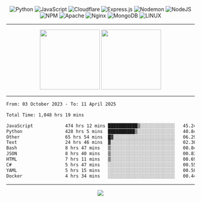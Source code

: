 <div align="center">
  
![Python](https://img.shields.io/badge/python-3670A0?style=for-the-badge&logo=python&logoColor=ffdd54) ![JavaScript](https://img.shields.io/badge/javascript-%23323330.svg?style=for-the-badge&logo=javascript&logoColor=%23F7DF1E) ![Cloudflare](https://img.shields.io/badge/Cloudflare-F38020?style=for-the-badge&logo=Cloudflare&logoColor=white) ![Express.js](https://img.shields.io/badge/express.js-%23404d59.svg?style=for-the-badge&logo=express&logoColor=%2361DAFB) ![Nodemon](https://img.shields.io/badge/NODEMON-%23323330.svg?style=for-the-badge&logo=nodemon&logoColor=%BBDEAD) ![NodeJS](https://img.shields.io/badge/node.js-6DA55F?style=for-the-badge&logo=node.js&logoColor=white) ![NPM](https://img.shields.io/badge/NPM-%23CB3837.svg?style=for-the-badge&logo=npm&logoColor=white) ![Apache](https://img.shields.io/badge/apache-%23D42029.svg?style=for-the-badge&logo=apache&logoColor=white) ![Nginx](https://img.shields.io/badge/nginx-%23009639.svg?style=for-the-badge&logo=nginx&logoColor=white) ![MongoDB](https://img.shields.io/badge/MongoDB-%234ea94b.svg?style=for-the-badge&logo=mongodb&logoColor=white) ![LINUX](https://img.shields.io/badge/Linux-FCC624?style=for-the-badge&logo=linux&logoColor=black)

---


<img src="https://github-readme-streak-stats.herokuapp.com/?user=anotherrandomonline&theme=react" height="160"/>
  
<img src="https://github-readme-stats.vercel.app/api?username=anotherrandomonline&show_icons=true&include_all_commits=true&theme=react" height="160"/>
</div>

---

<!--START_SECTION:waka-->

```txt
From: 03 October 2023 - To: 11 April 2025

Total Time: 1,048 hrs 19 mins

JavaScript            474 hrs 12 mins ███████████▒░░░░░░░░░░░░░   45.24 %
Python                428 hrs 5 mins  ██████████▒░░░░░░░░░░░░░░   40.84 %
Other                 65 hrs 54 mins  █▓░░░░░░░░░░░░░░░░░░░░░░░   06.29 %
Text                  24 hrs 46 mins  ▓░░░░░░░░░░░░░░░░░░░░░░░░   02.36 %
Bash                  8 hrs 47 mins   ▒░░░░░░░░░░░░░░░░░░░░░░░░   00.84 %
JSON                  8 hrs 40 mins   ▒░░░░░░░░░░░░░░░░░░░░░░░░   00.83 %
HTML                  7 hrs 11 mins   ▒░░░░░░░░░░░░░░░░░░░░░░░░   00.69 %
C#                    5 hrs 47 mins   ░░░░░░░░░░░░░░░░░░░░░░░░░   00.55 %
YAML                  5 hrs 15 mins   ░░░░░░░░░░░░░░░░░░░░░░░░░   00.50 %
Docker                4 hrs 34 mins   ░░░░░░░░░░░░░░░░░░░░░░░░░   00.44 %
```

<!--END_SECTION:waka-->

---

<div align="center">
  
![](https://github-profile-trophy.vercel.app/?username=anotherrandomonline&theme=darkhub&no-frame=true&no-bg=true&margin-w=4)

</div>
